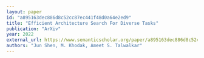 ```yaml
---
layout: paper
id: "a895163dec886d8c52cc87ec441f48d0a64e2ed9"
title: "Efficient Architecture Search For Diverse Tasks"
publication: "ArXiv"
year: 2022
external_url: https://www.semanticscholar.org/paper/a895163dec886d8c52cc87ec441f48d0a64e2ed9
authors: "Jun Shen, M. Khodak, Ameet S. Talwalkar"
---
```

